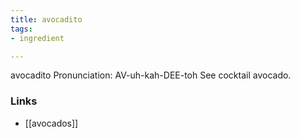 ```yaml
---
title: avocadito
tags:
- ingredient

---
```

avocadito Pronunciation: AV-uh-kah-DEE-toh See cocktail avocado.

### Links

* [[avocados]]
